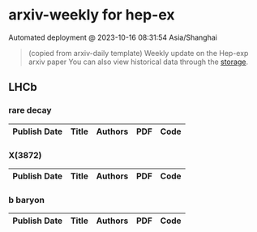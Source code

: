 # arxiv-weekly for hep-ex 
 Automated deployment @ 2023-10-16 08:31:54 Asia/Shanghai
> (copied from arxiv-daily template) Weekly update on the Hep-exp arxiv paper 
> You can also view historical data through the [storage](https://github.com/ucaszhouyx/arxiv-daily-test/tree/main/database/storage).

## LHCb

### rare decay
|Publish Date|Title|Authors|PDF|Code|
| :---: | :---: | :---: | :---: | :---: |

### X(3872)
|Publish Date|Title|Authors|PDF|Code|
| :---: | :---: | :---: | :---: | :---: |

### b baryon
|Publish Date|Title|Authors|PDF|Code|
| :---: | :---: | :---: | :---: | :---: |

